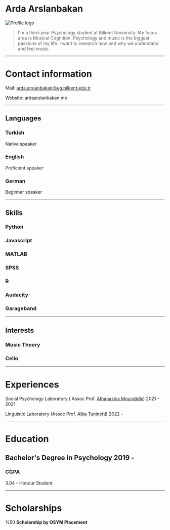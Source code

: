 # Arda Arslanbakan
![Profile logo](/docs/assets/IMG_2347.jpg)
> I'm a third-year Psychology student at Bilkent University. My focus area is Musical Cognition. Psychology and music is the biggest passions of my life. I want to research how and why we understand and feel music.
> 

---

# Contact information

Mail: arda.arslanbakan@ug.bilkent.edu.tr

Website: ardaarslanbakan.me

---

## Languages

### Turkish

Native speaker 

### English

Proficient speaker 

### German

Beginner speaker

---

## Skills

### Python

### Javascript

### MATLAB

### SPSS

### R

### Audacity

### Garageband

---

## Interests

### Music Theory

### Cello

---

# Experiences

Social Psychology Laboratory ( Assoc Prof. [Athanasios Mouratidis](http://www.psy.bilkent.edu.tr/faculty/faculty-members/athanasios-mouratidis/)) 2021 - 2021

Linguistic Laboratory (Assoc Prof. [Alba Tuninetti](http://www.psy.bilkent.edu.tr/faculty/faculty-members/alba-tuninetti/)) 2022 - 

---

# Education

## **Bachelor's Degree in Psychology 2019 -**

### **CGPA**

3.04 - Honour Student

---

# Scholarships

%50 **Scholarship by OSYM Placement**
